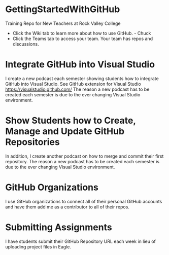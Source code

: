 # GettingStartedWithGitHub
Training Repo for New Teachers at Rock Valley College

* Click the Wiki tab to learn more about how to use GitHub. - Chuck
* Click the Teams tab to access your team. Your team has repos and discussions.
 
# Integrate GitHub into Visual Studio
I create a new podcast each semester showing students how to integrate GitHub into Visual Studio.
See GitHub extension for Visual Studio  https://visualstudio.github.com/
The reason a new podcast has to be created each semester is due to the ever changing Visual Studio environment.

# Show Students how to Create, Manage and Update GitHub Repositories
In addition, I create another podcast on how to merge and commit their first repository.
The reason a new podcast has to be created each semester is due to the ever changing Visual Studio environment.
 
# GitHub Organizations
I use GitHub organizations to connect all of their personal GitHub accounts and have them add me as a contributor to all of their repos.
 
# Submitting Assignments
I have students submit their GitHub Repository URL each week in lieu of uploading project files in Eagle.
 

